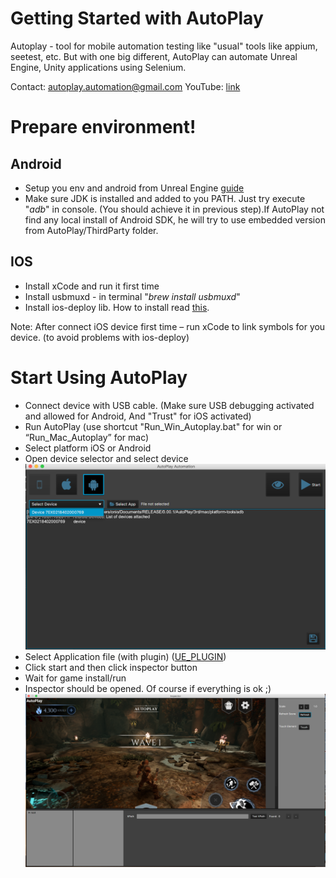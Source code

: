 # Getting Started with AutoPlay

Autoplay - tool for mobile automation testing like "usual" tools like appium, seetest, etc. But with one big different, AutoPlay can automate Unreal Engine, Unity applications using Selenium.

Contact: autoplay.automation@gmail.com
YouTube: [link](https://www.youtube.com/channel/UCPcmYGu6pLjxujNuLI9KVtg)

# Prepare environment!

## Android 

 -  Setup you env and android from Unreal Engine [guide](https://docs.unrealengine.com/en-us/Platforms/Android/GettingStarted)
-  Make sure JDK is installed and added to you PATH. Just try execute "*adb*" in console. (You should achieve it in previous step).If AutoPlay not find any local install of Android SDK, he will try to use embedded version from AutoPlay/ThirdParty folder.

## IOS
- Install xCode and run it first time
- Install usbmuxd - in terminal "*brew install usbmuxd*"
- Install ios-deploy lib. How to install read [this](https://github.com/ios-control/ios-deploy).

Note: After connect iOS device first time – run xCode to link symbols for you device. (to avoid problems with ios-deploy)

# Start Using AutoPlay

 - Connect device with USB cable. (Make sure USB debugging activated and allowed for Android, And "Trust" for iOS activated)
 - Run AutoPlay (use shortcut "Run_Win_Autoplay.bat" for win or “Run_Mac_Autoplay” for mac)
 - Select platform iOS or Android
 - Open device selector and select device
 ![enter image description here](https://github.com/AutoplayAutomation/AutoPlay/blob/master/Documentation/img/main.png)
 - Select Application file (with plugin) ([UE_PLUGIN](https://github.com/AutoplayAutomation/UE4_AutoPlay_Plugin))
 - Click start and then click inspector button
 - Wait for game install/run
 - Inspector should be opened. Of course if everything is ok ;)
![enter image description here](https://github.com/AutoplayAutomation/AutoPlay/blob/master/Documentation/img/inspector.png)

